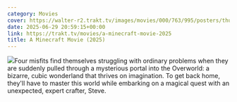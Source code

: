 ```yaml
---
category: Movies
cover: https://walter-r2.trakt.tv/images/movies/000/763/995/posters/thumb/37c2ee9e9d.jpg.webp
date: 2025-06-29 20:59:15+00:00
link: https://trakt.tv/movies/a-minecraft-movie-2025
title: A Minecraft Movie (2025)
---
```


![](https://walter-r2.trakt.tv/images/movies/000/763/995/fanarts/thumb/a73c6c044e.jpg)Four misfits find themselves struggling with ordinary problems when they are suddenly pulled through a mysterious portal into the Overworld: a bizarre, cubic wonderland that thrives on imagination. To get back home, they'll have to master this world while embarking on a magical quest with an unexpected, expert crafter, Steve.
